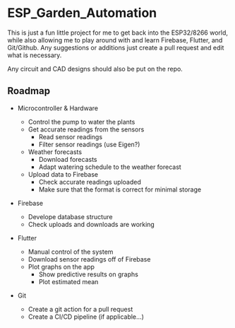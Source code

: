 # ESP_Garden_Automation

This is just a fun little project for me to get back into the ESP32/8266 world, while also allowing me to play around with and learn Firebase, Flutter, and Git/Github. Any suggestions or additions just create a pull request and edit what is necessary.

Any circuit and CAD designs should also be put on the repo.

## Roadmap

- Microcontroller & Hardware
	- Control the pump to water the plants
	- Get accurate readings from the sensors
		- Read sensor readings
		- Filter sensor readings (use Eigen?)
	- Weather forecasts
		- Download forecasts
		- Adapt watering schedule to the weather forecast
	- Upload data to Firebase
		- Check accurate readings uploaded
  		- Make sure that the format is correct for minimal storage
- Firebase
	- Develope database structure
 	- Check uploads and downloads are working

- Flutter
	- Manual control of the system
	- Download sensor readings off of Firebase
	- Plot graphs on the app
		- Show predictive results on graphs
		- Plot estimated mean

- Git
	- Create a git action for a pull request
	- Create a CI/CD pipeline (if applicable...)
